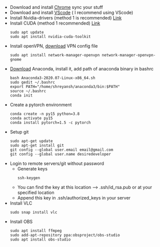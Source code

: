- Download and install [Chrome](https://www.google.com/chrome/) sync your stuff
- Download and install [VScode](https://code.visualstudio.com/download) ( I recommend using VScode)
- Install Nvidia-drivers (method 1 is recommended) [Link](https://linuxconfig.org/how-to-install-the-nvidia-drivers-on-ubuntu-20-04-focal-fossa-linux)
- Install CUDA (method 1 recommended) [Link](https://linuxconfig.org/how-to-install-cuda-on-ubuntu-20-04-focal-fossa-linux)
    ```
    sudo apt update
    sudo apt install nvidia-cuda-toolkit
    ```
- Install openVPN, [download](https://www.cc.iitb.ac.in/page/configurevpn) VPN config file
    ```
    sudo apt install network-manager-openvpn network-manager-openvpn-gnome
    ```
- [Download](https://repo.anaconda.com/archive/Anaconda3-2020.07-Linux-x86_64.sh) Anaconda, install it, add path of anaconda binary in bashrc
    ```
    bash Anaconda3-2020.07-Linux-x86_64.sh
    sudo gedit ~/.bashrc
    export PATH="/home/shreyansh/anaconda3/bin:$PATH"
    source ~/.bashrc
    conda init
    ```
- Create a pytorch environment
    ```
    conda create -n py15 python=3.8
    conda activate py15
    conda install pytorch=1.5 -c pytorch
    ``` 
- Setup git
    ```
    sudo apt-get update
    sudo apt-get install git
    git config --global user.email email@gmail.com
    git config --global user.name desiredeveloper
    ```
- Login to remote servers/git without password
    - Generate keys 
        ```
        ssh-keygen
        ```
    - You can find the key at this location --> .ssh/id_rsa.pub or at your specified location 
    - Append this key in .ssh/authorized_keys in your server
- Install VLC
    ```
    sudo snap install vlc
    ```
- Install OBS
    ```
    sudo apt install ffmpeg
    sudo add-apt-repository ppa:obsproject/obs-studio
    sudo apt install obs-studio
    ```
